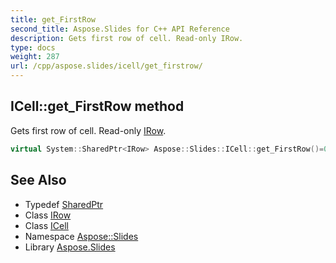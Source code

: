 ```yaml
---
title: get_FirstRow
second_title: Aspose.Slides for C++ API Reference
description: Gets first row of cell. Read-only IRow.
type: docs
weight: 287
url: /cpp/aspose.slides/icell/get_firstrow/
---
```

## ICell::get_FirstRow method


Gets first row of cell. Read-only [IRow](../../irow/).

```cpp
virtual System::SharedPtr<IRow> Aspose::Slides::ICell::get_FirstRow()=0
```

## See Also

* Typedef [SharedPtr](../../../system/sharedptr/)
* Class [IRow](../../irow/)
* Class [ICell](../)
* Namespace [Aspose::Slides](../../)
* Library [Aspose.Slides](../../../)
